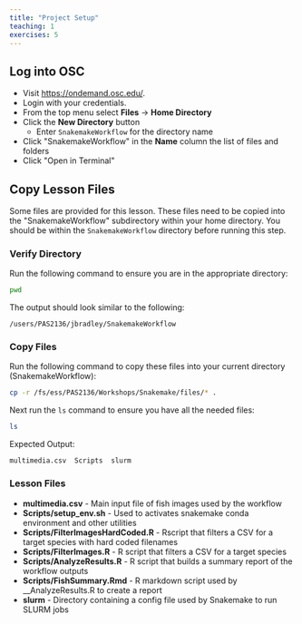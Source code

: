 ```yaml
---
title: "Project Setup"
teaching: 1
exercises: 5
---
```


## Log into OSC
- Visit https://ondemand.osc.edu/.
- Login with your credentials.
- From the top menu select __Files__ -> __Home Directory__
- Click the __New Directory__ button
  - Enter `SnakemakeWorkflow` for the directory name
- Click "SnakemakeWorkflow" in the __Name__ column the list of files and folders
- Click "Open in Terminal"

## Copy Lesson Files
Some files are provided for this lesson.
These files need to be copied into the "SnakemakeWorkflow" subdirectory within your home directory.
You should be within the `SnakemakeWorkflow` directory before running this step.

### Verify Directory
Run the following command to ensure you are in the appropriate directory:
```bash
pwd
```
The output should look similar to the following:
```output
/users/PAS2136/jbradley/SnakemakeWorkflow
```

### Copy Files
Run the following command to copy these files into your current directory (SnakemakeWorkflow):
```bash
cp -r /fs/ess/PAS2136/Workshops/Snakemake/files/* .
```

Next run the `ls` command to ensure you have all the needed files:
```bash
ls
```
Expected Output:
```output
multimedia.csv  Scripts  slurm
```

### Lesson Files
- __multimedia.csv__ - Main input file of fish images used by the workflow
- __Scripts/setup_env.sh__ - Used to activates snakemake conda environment and other utilities
- __Scripts/FilterImagesHardCoded.R__ - Rscript that filters a CSV for a target species with hard coded filenames
- __Scripts/FilterImages.R__ - R script that filters a CSV for a target species
- __Scripts/AnalyzeResults.R__ - R script that builds a summary report of the workflow outputs
- __Scripts/FishSummary.Rmd__ - R markdown script used by __AnalyzeResults.R to create a report
- __slurm__ - Directory containing a config file used by Snakemake to run SLURM jobs
